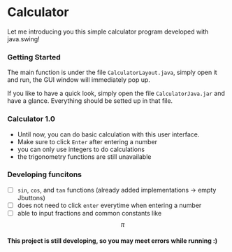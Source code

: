 # Calculator

Let me introducing you this simple calculator program developed with java.swing!

### Getting Started
The main function is under the file ```CalculatorLayout.java```, simply open it and run, the GUI window will immediately pop up.

If you like to have a quick look, simply open the file ```CalculatorJava.jar``` and have a glance. Everything should be setted up in that file.

### Calculator 1.0
- Until now, you can do basic calculation with this user interface.
- Make sure to click ```Enter``` after entering a number
- you can only use integers to do calculations
- the trigonometry functions are still unavailable

### Developing funcitons
- [ ] ```sin```, ```cos```, and ```tan``` functions (already added implementations -> empty Jbuttons)
- [ ] does not need to click ```enter``` everytime when entering a number
- [ ] able to input fractions and common constants like $$\pi$$

#### This project is still developing, so you may meet errors while running :)
